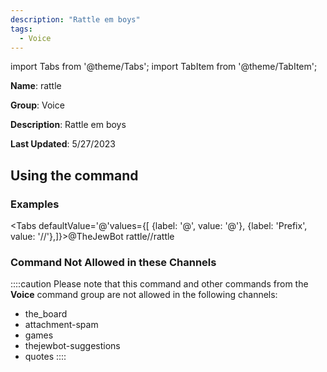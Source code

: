 ```yaml
---
description: "Rattle em boys"
tags:
  - Voice
---
```

import Tabs from '@theme/Tabs';
import TabItem from '@theme/TabItem';

**Name**: rattle

**Group**: Voice

**Description**: Rattle em boys

**Last Updated**: 5/27/2023

## Using the command

### Examples
<Tabs defaultValue='@'values={[ {label: '@', value: '@'}, {label: 'Prefix', value: '//'},]}><TabItem value='@'>@TheJewBot rattle</TabItem><TabItem value='//'>//rattle</TabItem></Tabs>

### Command Not Allowed in these Channels
::::caution Please note that this command and other commands from the **Voice** command group are not allowed in the following channels:
- the_board
- attachment-spam
- games
- thejewbot-suggestions
- quotes
::::